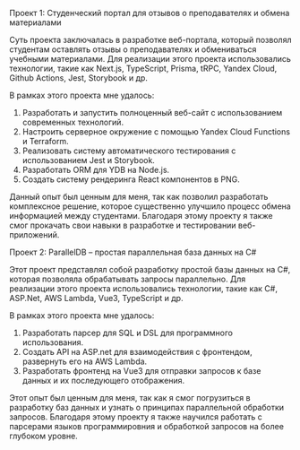 Проект 1: Студенческий портал для отзывов о преподавателях и обмена материалами

Суть проекта заключалась в разработке веб-портала, который позволял студентам оставлять отзывы о преподавателях и обмениваться учебными материалами. Для реализации этого проекта использовались технологии, такие как Next.js, TypeScript, Prisma, tRPC, Yandex Cloud, Github Actions, Jest, Storybook и др.

В рамках этого проекта мне удалось:

1. Разработать и запустить полноценный веб-сайт с использованием современных технологий.
2. Настроить серверное окружение с помощью Yandex Cloud Functions и Terraform.
3. Реализовать систему автоматического тестирования с использованием Jest и Storybook.
4. Разработать ORM для YDB на Node.js.
5. Создать систему рендеринга React компонентов в PNG.

Данный опыт был ценным для меня, так как позволил разработать комплексное решение, которое существенно улучшило процесс обмена информацией между студентами. Благодаря этому проекту я также смог прокачать свои навыки в разработке и тестировании веб-приложений.

Проект 2: ParallelDB – простая параллельная база данных на C#

Этот проект представлял собой разработку простой базы данных на C#, которая позволяла обрабатывать запросы параллельно. Для реализации этого проекта использовались технологии, такие как C#, ASP.Net, AWS Lambda, Vue3, TypeScript и др.

В рамках этого проекта мне удалось:

1. Разработать парсер для SQL и DSL для программного использования.
2. Создать API на ASP.net для взаимодействия с фронтендом, развернуть его на AWS Lambda.
3. Разработать фронтенд на Vue3 для отправки запросов к базе данных и их последующего отображения.

Этот опыт был ценным для меня, так как я смог погрузиться в разработку баз данных и узнать о принципах параллельной обработки запросов. Благодаря этому проекту я также научился работать с парсерами языков программировния и обработкой запросов на более глубоком уровне.